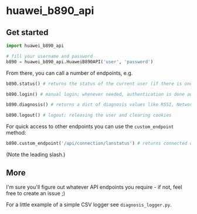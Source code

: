 # huawei_b890_api

## Get started

```python
import huawei_b890_api

# fill your username and password
b890 = huawei_b890_api.HuaweiB890API('user', 'password')
```

From there, you can call a number of endpoints, e.g.

```python
b890.status() # returns the status of the current user (if there is one)

b890.login() # manual login; whenever needed, authentication is done automatically

b890.diagnosis() # returns a dict of diagnosis values like RSSI, NetworkBand, etc.

b890.logout() # logout; releasing the user and clearing cookies
```

For quick access to other endpoints you can use the `custom_endpoint` method:
```python
b890.custom_endpoint('/api/connection/lanstatus') # returns connected devices, etc.
```
(Note the leading slash.)

## More
I'm sure you'll figure out whatever API endpoints you require - if not, feel free to create an issue ;)

For a little example of a simple CSV logger see `diagnosis_logger.py`.
